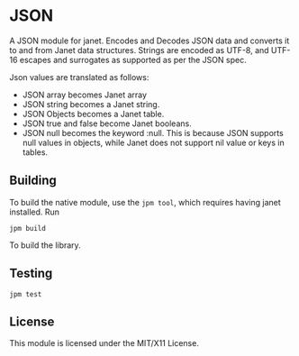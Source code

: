 # JSON

A JSON module for janet. Encodes and Decodes JSON data and converts it
to and from Janet data structures. Strings are encoded as UTF-8, and UTF-16
escapes and surrogates as supported as per the JSON spec.

Json values are translated as follows:

- JSON array becomes Janet array
- JSON string becomes a Janet string.
- JSON Objects becomes a Janet table.
- JSON true and false become Janet booleans.
- JSON null becomes the keyword :null. This is because JSON supports null values in objects,
    while Janet does not support nil value or keys in tables.

## Building

To build the native module, use the `jpm tool`, which requires having janet installed.
Run

```
jpm build
```

To build the library.

## Testing

```
jpm test
```

## License

This module is licensed under the MIT/X11 License.
